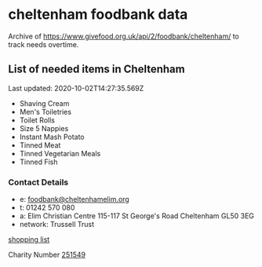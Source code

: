 # cheltenham foodbank data

Archive of https://www.givefood.org.uk/api/2/foodbank/cheltenham/ to track needs overtime.

<!-- summary_marker starts -->
## List of needed items in Cheltenham

Last updated: 2020-10-02T14:27:35.569Z

- Shaving Cream
- Men's Toiletries
- Toilet Rolls
- Size 5 Nappies
- Instant Mash Potato
- Tinned Meat
- Tinned Vegetarian Meals
- Tinned Fish
<!-- summary_marker ends -->

### Contact Details

- e: foodbank@cheltenhamelim.org
- t: 01242 570 080
- a: Elim Christian Centre
     115-117 St George's Road
     Cheltenham
     GL50 3EG
- network: Trussell Trust

[shopping list](https://cheltenham.foodbank.org.uk/give-help/donate-food/)

Charity Number [251549](https://beta.charitycommission.gov.uk/charity-details/?regId=251549)
